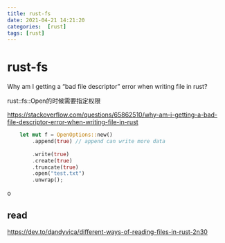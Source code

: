 ```yaml
---
title: rust-fs
date: 2021-04-21 14:21:20
categories:  [rust]
tags: [rust]
---
```



<!--more-->


# rust-fs

Why am I getting a “bad file descriptor” error when writing file in rust?

rust::fs::Open的时候需要指定权限

https://stackoverflow.com/questions/65862510/why-am-i-getting-a-bad-file-descriptor-error-when-writing-file-in-rust

```rust
    let mut f = OpenOptions::new()
        .append(true) // append can write more data 
        
        .write(true)
        .create(true)
        .truncate(true)
        .open("test.txt")
        .unwrap();
```
o


## read

https://dev.to/dandyvica/different-ways-of-reading-files-in-rust-2n30